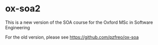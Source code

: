 # ox-soa2
This is a new version of the SOA course for the Oxford MSc in Software Engineering

For the old version, please see https://github.com/pzfreo/ox-soa



